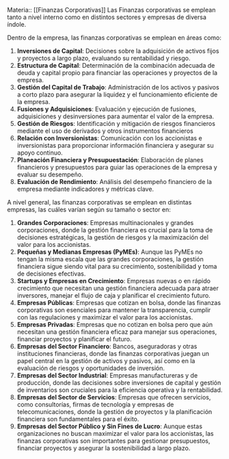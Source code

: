 Materia:: [[Finanzas Corporativas]]
Las Finanzas corporativas se emplean tanto a nivel interno como en distintos sectores y empresas de diversa índole. 

Dentro de la empresa, las finanzas corporativas se emplean en áreas como: 
1. **Inversiones de Capital**: Decisiones sobre la adquisición de activos fijos y proyectos a largo plazo, evaluando su rentabilidad y riesgo.
2. **Estructura de Capital**: Determinación de la combinación adecuada de deuda y capital propio para financiar las operaciones y proyectos de la empresa.
3. **Gestión del Capital de Trabajo**: Administración de los activos y pasivos a corto plazo para asegurar la liquidez y el funcionamiento eficiente de la empresa.
4. **Fusiones y Adquisiciones**: Evaluación y ejecución de fusiones, adquisiciones y desinversiones para aumentar el valor de la empresa.
5. **Gestión de Riesgos**: Identificación y mitigación de riesgos financieros mediante el uso de derivados y otros instrumentos financieros
6. **Relación con Inversionistas**: Comunicación con los accionistas e inversionistas para proporcionar información financiera y asegurar su apoyo continuo.
7. **Planeación Financiera y Presupuestación**: Elaboración de planes financieros y presupuestos para guiar las operaciones de la empresa y evaluar su desempeño.
8. **Evaluación de Rendimiento**: Análisis del desempeño financiero de la empresa mediante indicadores y métricas clave.

A nivel general, las finanzas corporativas se emplean en distintas empresas, las cuáles varían según su tamaño o sector en: 

1. **Grandes Corporaciones**: Empresas multinacionales y grandes corporaciones, donde la gestión financiera es crucial para la toma de decisiones estratégicas, la gestión de riesgos y la maximización del valor para los accionistas.
2. **Pequeñas y Medianas Empresas (PyMEs)**: Aunque las PyMEs no tengan la misma escala que las grandes corporaciones, la gestión financiera sigue siendo vital para su crecimiento, sostenibilidad y toma de decisiones efectivas.
3. **Startups y Empresas en Crecimiento**: Empresas nuevas o en rápido crecimiento que necesitan una gestión financiera adecuada para atraer inversores, manejar el flujo de caja y planificar el crecimiento futuro.
4. **Empresas Públicas**: Empresas que cotizan en bolsa, donde las finanzas corporativas son esenciales para mantener la transparencia, cumplir con las regulaciones y maximizar el valor para los accionistas.
5. **Empresas Privadas**: Empresas que no cotizan en bolsa pero que aún necesitan una gestión financiera eficaz para manejar sus operaciones, financiar proyectos y planificar el futuro.
6. **Empresas del Sector Financiero**: Bancos, aseguradoras y otras instituciones financieras, donde las finanzas corporativas juegan un papel central en la gestión de activos y pasivos, así como en la evaluación de riesgos y oportunidades de inversión.
7. **Empresas del Sector Industrial**: Empresas manufactureras y de producción, donde las decisiones sobre inversiones de capital y gestión de inventarios son cruciales para la eficiencia operativa y la rentabilidad.
8. **Empresas del Sector de Servicios**: Empresas que ofrecen servicios, como consultorías, firmas de tecnología y empresas de telecomunicaciones, donde la gestión de proyectos y la planificación financiera son fundamentales para el éxito.
9. **Empresas del Sector Público y Sin Fines de Lucro**: Aunque estas organizaciones no buscan maximizar el valor para los accionistas, las finanzas corporativas son importantes para gestionar presupuestos, financiar proyectos y asegurar la sostenibilidad a largo plazo.